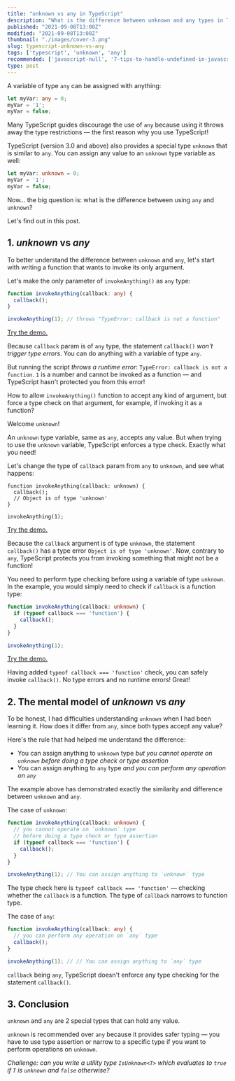 ```yaml
---
title: "unknown vs any in TypeScript"
description: "What is the difference between unknown and any types in TypeScript."
published: "2021-09-08T13:00Z"
modified: "2021-09-08T13:00Z"
thumbnail: "./images/cover-3.png"
slug: typescript-unknown-vs-any
tags: ['typescript', 'unknown', 'any']
recommended: ['javascript-null', '7-tips-to-handle-undefined-in-javascript']
type: post
---
```


A variable of type `any` can be assigned with anything:

```typescript
let myVar: any = 0;
myVar = '1';
myVar = false;
```

Many TypeScript guides discourage the use of `any` because using it throws away the type restrictions &mdash; the first reason why you use TypeScript!

TypeScript (version 3.0 and above) also provides a special type `unknown` that is similar to `any`. You can assign any value to an `unknown` type variable as well:

```typescript
let myVar: unknown = 0;
myVar = '1';
myVar = false;
```

Now... the big question is: what is the difference between using `any` and `unknown`?

Let's find out in this post.  

## 1. *unknown* vs *any*

To better understand the difference between `unknown` and `any`, let's start with writing a function that wants to invoke its only argument.  

Let's make the only parameter of `invokeAnything()` as `any` type:

```typescript
function invokeAnything(callback: any) {
  callback();
}

invokeAnything(1); // throws "TypeError: callback is not a function"
```

[Try the demo.](https://www.typescriptlang.org/play?#code/GYVwdgxgLglg9mABDMA3OBrApgQTATygAsUBzACggEMAbGgIyogwC5EqCBKRAbwChEianUbNynANx8Avnz4p02PIRJgKARkmIA9NsTEATnADuAZ0QAiACr4ADlgCiBowbbCGTDMnNg4UdoigkLAIFkA)

Because `callback` param is of `any` type, the statement `callback()` *won't trigger type errors*. You can do anything with a variable of type `any`.  

But running the script *throws a runtime error*: `TypeError: callback is not a function`. `1` is a number and cannot be invoked as a function &mdash; and TypeScript hasn't protected you from this error!

How to allow `invokeAnything()` function to accept any kind of argument, but force a type check on that argument, for example, if invoking it as a function? 

Welcome `unknown`!

An `unknown` type variable, same as `any`, accepts any value. But when trying to use the `unknown` variable, TypeScript enforces a type check. Exactly what you need!

Let's change the type of `callback` param from `any` to `unknown`, and see what happens:

```typescript{3}
function invokeAnything(callback: unknown) {
  callback();
  // Object is of type 'unknown'
}

invokeAnything(1);
```

[Try the demo.](https://www.typescriptlang.org/play?#code/GYVwdgxgLglg9mABDMA3OBrApgQTATygAsUBzACggEMAbGgIyogwC5FwMw4B3MASkQBvAFCJE1Oo2bk+AbmEBfYcJTpseQiTAUAjHKA)

Because the `callback` argument is of type `unknown`, the statement `callback()` has a type error `Object is of type 'unknown'`. Now, contrary to `any`, TypeScript protects you from invoking something that might not be a function! 

You need to perform type checking before using a variable of type `unknown`. In the example, you would simply need to check if `callback` is a function type:

```typescript
function invokeAnything(callback: unknown) {
  if (typeof callback === 'function') {
    callback();
  }
}

invokeAnything(1);
```

[Try the demo.](https://www.typescriptlang.org/play?#code/GYVwdgxgLglg9mABDMA3OBrApgQTATygAsUBzACggEMAbGgIyogwC5FwMw4B3MASkQBvAFCJkwROSj4ADljgTqdRs0QBeDYgDkoSLARaBIsWKUMmGcnwDcoxAF9hj4SnTY8hEmAoBGG0A)

Having added `typeof callback === 'function'` check, you can safely invoke `callback()`. No type errors and no runtime errors! Great!

## 2. The mental model of *unknown* vs *any*

To be honest, I had difficulties understanding `unknown` when I had been learning it. How does it differ from `any`, since both types accept any value?  

Here's the rule that had helped me understand the difference:

* You can assign anything to `unknown` type *but you cannot operate on `unknown` before doing a type check or type assertion*
* You can assign anything to `any` type *and you can perform any operation on `any`*

The example above has demonstrated exactly the similarity and difference between `unknown` and `any`.  

The case of `unknown`:

```typescript
function invokeAnything(callback: unknown) {
  // you cannot operate on `unknown` type 
  // before doing a type check or type assertion
  if (typeof callback === 'function') {
    callback();
  }
}

invokeAnything(1); // You can assign anything to `unknown` type
```

The type check here is `typeof callback === 'function'` &mdash; checking whether the `callback` is a function. The type of `callback` narrows to function type.  

The case of `any`:

```typescript
function invokeAnything(callback: any) {
  // you can perform any operation on `any` type
  callback();
}

invokeAnything(1); // // You can assign anything to `any` type
```

`callback` being `any`, TypeScript doesn't enforce any type checking for the statement `callback()`.  

## 3. Conclusion

`unknown` and `any` are 2 special types that can hold any value.  

`unknown` is recommended over `any` because it provides safer typing &mdash; you have to use type assertion or narrow to a specific type if you want to perform operations on `unknown`.  

*Challenge: can you write a utility type `IsUnknown<T>` which evaluates to `true` if `T` is `unknown` and `false` otherwise?*
